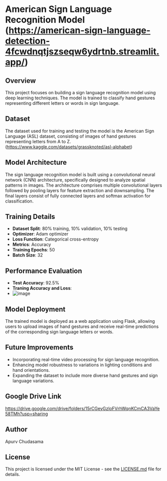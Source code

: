 # American Sign Language Recognition Model (https://american-sign-language-detection-4fcwdnqtjszseqw6ydrtnb.streamlit.app/)

## Overview
This project focuses on building a sign language recognition model using deep learning techniques. The model is trained to classify hand gestures representing different letters or words in sign language.

## Dataset
The dataset used for training and testing the model is the American Sign Language (ASL) dataset, consisting of images of hand gestures representing letters from A to Z.
(https://www.kaggle.com/datasets/grassknoted/asl-alphabet)

## Model Architecture
The sign language recognition model is built using a convolutional neural network (CNN) architecture, specifically designed to analyze spatial patterns in images. The architecture comprises multiple convolutional layers followed by pooling layers for feature extraction and downsampling. The final layers consist of fully connected layers and softmax activation for classification.

## Training Details
- **Dataset Split**: 80% training, 10% validation, 10% testing
- **Optimizer**: Adam optimizer
- **Loss Function**: Categorical cross-entropy
- **Metrics**: Accuracy
- **Training Epochs**: 50
- **Batch Size**: 32

## Performance Evaluation
- **Test Accuracy**: 92.5%
- **Traning Accuracy and Loss**:
- ![image](https://github.com/Apurv090405/american-sign-language-detection/assets/120238040/24dfa610-a276-4298-bb3c-178bcee3f686)


## Model Deployment
The trained model is deployed as a web application using Flask, allowing users to upload images of hand gestures and receive real-time predictions of the corresponding sign language letters or words.

## Future Improvements
- Incorporating real-time video processing for sign language recognition.
- Enhancing model robustness to variations in lighting conditions and hand orientations.
- Expanding the dataset to include more diverse hand gestures and sign language variations.

## Google Drive Link
https://drive.google.com/drive/folders/15rCGeyGzloFVrhWqnKCmCA3VaYe58TMh?usp=sharing

## Author
Apurv Chudasama

## License
This project is licensed under the MIT License - see the [LICENSE.md](LICENSE.md) file for details.
